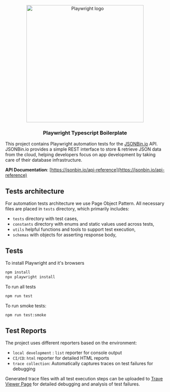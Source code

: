 <p align="center">
<img src="https://upload.wikimedia.org/wikipedia/commons/7/75/Playwright_Logo.svg" alt="Playwright logo" width=370>
<h3 align="center">Playwright Typescript Boilerplate</h3>

This project contains Playwright automation tests for the [JSONBin.io](https://jsonbin.io/) API. JSONBin.io provides a simple REST interface to store & retrieve JSON data from the cloud, helping developers focus on app development by taking care of their database infrastructure.

**API Documentation**: [https://jsonbin.io/api-reference](https://jsonbin.io/api-reference)

## Tests architecture

For automation tests architecture we use Page Object Pattern. All necessary files are placed in `tests` directory, which primarily includes:

- `tests` directory with test cases,
- `constants` directory with enums and static values used across tests,
- `utils` helpful functions and tools to support test execution,
- `schemas` with objects for asserting response body,

## Tests

To install Playwright and it's browsers

```bash
npm install
npx playwright install
```

To run all tests

```bash
npm run test
```

To run smoke tests:

```bash
npm run test:smoke
```

## Test Reports

The project uses different reporters based on the environment:

- `local development` : `list` reporter for console output
- `CI/CD`: `html` reporter for detailed HTML reports
- `trace collection`: Automatically captures traces on test failures for debugging

Generated trace files with all test execution steps can be uploaded to [Trave Viewer Page](https://trace.playwright.dev/) for detailed debugging and analysis of test failures.
